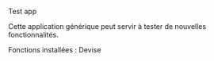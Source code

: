 Test app

Cette application générique peut servir à tester de nouvelles fonctionnalités. 

Fonctions installées : Devise